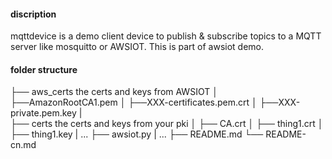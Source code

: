 #### discription
mqttdevice is a demo client device to publish & subscribe topics to a MQTT server like mosquitto or AWSIOT. This is part of awsiot demo.

#### folder structure
├── aws_certs                     the certs and keys from AWSIOT 
│   ├──AmazonRootCA1.pem
│   ├──XXX-certificates.pem.crt
│   ├──XXX-private.pem.key
|   
├── certs                         the certs and keys from your pki
│   ├── CA.crt
│   ├── thing1.crt
│   ├── thing1.key
| ...
├── awsiot.py
| ...
├── README.md
└── README-cn.md